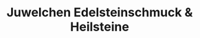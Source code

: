 ---
title: "Juwelchen Edelsteinschmuck & Heilsteine"
url: /essen/juwelchen-edelsteinschmuck-und-heilsteine/
shop: Schmuck
---